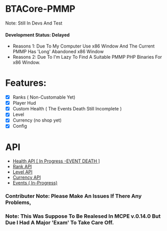 # BTACore-PMMP
Note: Still In Devs And Test

#### Development Status: Delayed
- Reasons 1: Due To My Computer Use x86 Window And The Current PMMP Has 'Long' Abandoned x86 Window
- Reasons 2: Due To I'm Lazy To Find A Suitable PMMP PHP Binaries For x86 Window.

# Features:

- [x] Ranks ( Non-Customable Yet)
- [x] Player Hud
- [x] Custom Health ( The Events Death Still Incomplete )
- [x] Level 
- [x] Currency (no shop yet)
- [x] Config

# API

- [Health API [ In Progress -EVENT DEATH ]](https://github.com/BackToAction/BTACore-PMMP/blob/master/src/BTA/Core.php#L194)
- [Rank API](https://github.com/BackToAction/BTACore-PMMP/blob/master/src/BTA/Core.php#L245)
- [Level API](https://github.com/BackToAction/BTACore-PMMP/blob/master/src/BTA/Core.php#L282)
- [Currency API](https://github.com/BackToAction/BTACore-PMMP/blob/master/src/BTA/Core.php#L342)
- [Events ( In-Progress)](https://github.com/BackToAction/BTACore-PMMP/blob/master/src/BTA/Core.php#L374)


### Contributer Note: Please Make An Issues If There Any Problems, 
### Note: This Was Suppose To Be Realesed In MCPE v.0.14.0 But Due I Had A Major 'Exam' To Take Care Off.

